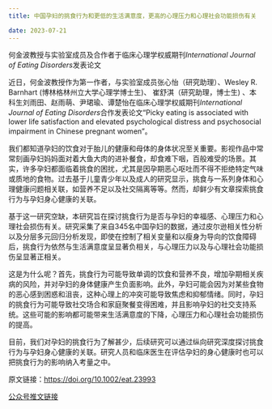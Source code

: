 ```yaml
---
title: 中国孕妇的挑食行为和更低的生活满意度，更高的心理压力和心理社会功能损伤有关

date: 2023-07-21
---
```

何金波教授与实验室成员及合作者于临床心理学权威期刊*International Journal of Eating Disorders*发表论文

<!--more-->

近日，何金波教授作为第一作者，与实验室成员张心怡（研究助理）、Wesley R. Barnhart (博林格林州立大学心理学博士生)、 崔舒淇（研究助理，博士生) 、本科生刘雨田、赵雨萌、尹珺瑜、谭楚怡在临床心理学权威期刊*International Journal of Eating Disorders*合作发表论文“Picky eating is associated with lower life satisfaction and elevated psychological distress and psychosocial impairment in Chinese pregnant women”。

我们都知道孕妇的饮食对于胎儿的健康和母体的身体状况至关重要。影视作品中常常刻画孕妇妈妈面对着大鱼大肉的进补餐食，却食难下咽，百般难受的场景。其实，许多孕妇都面临着挑食的困扰，尤其是因孕期恶心呕吐而不得不拒绝特定气味或质地的食物。过去基于儿童青少年以及成人的研究显示，挑食与一系列身体和心理健康问题相关联，如营养不足以及社交隔离等等。然而，却鲜少有文章探索挑食行为与孕妇身心健康的关联。

基于这一研究空缺，本研究旨在探讨挑食行为是否与孕妇的幸福感、心理压力和心理社会损伤有关。研究采集了来自345名中国孕妇的数据，通过皮尔逊相关性分析以及分层多元回归分析发现，即使在控制了相关变量和以瘦身为导向的饮食障碍后，挑食行为依然与生活满意度呈显著负相关，与心理压力以及与心理社会功能损伤呈显著正相关。

这是为什么呢？首先，挑食行为可能导致单调的饮食和营养不良，增加孕期相关疾病的风险，并对孕妇的身体健康产生负面影响。此外，孕妇可能会因为对某些食物的恶心感到困惑和沮丧，这种心理上的冲突可能导致焦虑和抑郁情绪。同时，孕妇的挑食行为可能导致社交场合和家庭聚餐变得困难，并且影响孕妇的社交支持系统。这些可能的影响都可能带来生活满意度的下降，心理压力和心理社会功能损伤的提高。

目前，我们对孕妇的挑食行为了解甚少，后续研究可以通过纵向研究深度探讨挑食行为与孕妇身心健康的关联。研究人员和临床医生在评估孕妇的身心健康时也可以把挑食行为的影响纳入考量之中。

原文链接：https://doi.org/10.1002/eat.23993

[公众号推文链接](https://mp.weixin.qq.com/s/_jj7b8gUwUTirqt9SU32bw)
